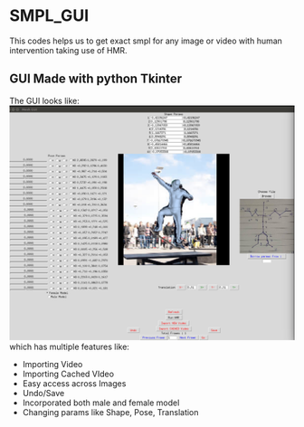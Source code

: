 # SMPL_GUI
This codes helps us to get exact smpl for any image or video with human intervention taking use of HMR.


## GUI Made with python Tkinter
The GUI looks like:
![GUI](GUI_Project.png)
which has multiple features like:
- Importing Video
- Importing Cached VIdeo
- Easy access across Images
- Undo/Save
- Incorporated both male and female model
- Changing params like Shape, Pose, Translation
